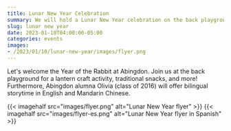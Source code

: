 ```yaml
--- 
title: Lunar New Year Celebration
summary: We will hold a Lunar New Year celebration on the back playground on Sunday, January 28.
slug: lunar new year
date: 2023-01-10T04:00:00-05:00
categories: events
images: 
- /2023/01/10/lunar-new-year/images/flyer.png
---
```


Let's welcome the Year of the Rabbit at Abingdon. Join us at the back playground for a lantern craft activity, traditional snacks, and more! Furthermore, Abingdon alumna Olivia (class of 2016) will offer bilingual storytime in English and Mandarin Chinese.  

{{< imagehalf src="images/flyer.png" alt="Lunar New Year flyer" >}}
{{< imagehalf src="images/flyer-es.png" alt="Lunar New Year flyer in Spanish" >}}